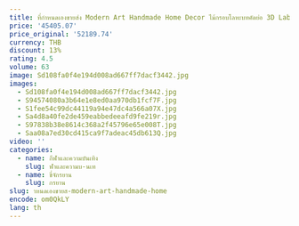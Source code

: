 ```yaml
---
title: ที่กําหนดเองขายส่ง Modern Art Handmade Home Decor ไม้กรอบโลหะบทคัดย่อ 3D Lab Grown เพชรอัญมณี Art ภาพวาดผสม Media
price: '45405.07'
price_original: '52189.74'
currency: THB
discount: 13%
rating: 4.5
volume: 63
image: Sd108fa0f4e194d008ad667ff7dacf3442.jpg
images:
  - Sd108fa0f4e194d008ad667ff7dacf3442.jpg
  - S94574080a3b64e1e8ed0aa970db1fcf7F.jpg
  - S1fee54c99dc44119a94e47dc4a566a07X.jpg
  - Sa4d8a40fe2de459eabbedeeafd9fe219r.jpg
  - S97838b38e8614c368a2f45796e65e008T.jpg
  - Saa08a7ed30cd415ca9f7adeac45db613Q.jpg
video: ''
categories:
  - name: กีฬาและความบันเทิง
    slug: ฬาและความบ-นเท
  - name: ขี่จักรยาน
    slug: กรยาน
slug: าหนดเองขายส-modern-art-handmade-home
encode: om0QkLY
lang: th
---
```

  